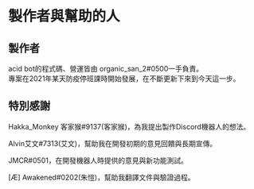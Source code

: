 # 製作者與幫助的人

## 製作者

acid bot的程式碼、營運皆由 organic\_san\_2#0500一手負責。\
專案在2021年某天防疫停班課時開始發展，在不斷更新下來到今天這一步。

## 特別感謝

Hakka\_Monkey 客家猴#9137(客家猴)，為我提出製作Discord機器人的想法。

Alvin艾文#7313(艾文)，幫助我在開發初期的意見回饋與長期宣傳。

JMCR#0501，在開發機器人時提供的意見與新功能測試。

\[Æ] Awakened#0202(朱愷)，幫助我翻譯文件與驗證過程。
